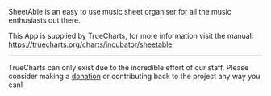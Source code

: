 SheetAble is an easy to use music sheet organiser for all the music enthusiasts out there.

This App is supplied by TrueCharts, for more information visit the manual: https://truecharts.org/charts/incubator/sheetable

---

TrueCharts can only exist due to the incredible effort of our staff.
Please consider making a [donation](https://truecharts.org/docs/about/sponsor) or contributing back to the project any way you can!
